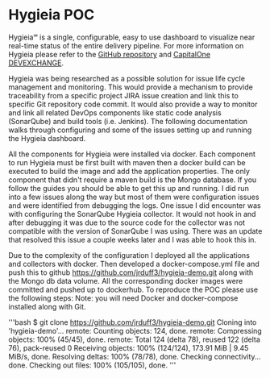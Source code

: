 # Hygieia POC

Hygieia℠ is a single, configurable, easy to use dashboard to visualize near real-time status of the entire delivery pipeline. For more information on Hygieia please refer to the [GitHub repository](https://github.com/capitalone/Hygieia) and [CapitalOne DEVEXCHANGE](https://developer.capitalone.com/opensource-projects/hygieia/).

Hygieia was being researched as a possible solution for issue life cycle management and monitoring. This would provide a mechanism to provide traceability from a specific project JIRA issue creation and link this to specific Git repository code commit. It would also provide a way to monitor and link all related DevOps components like static code analysis (SonarQube) and build tools (i.e. Jenkins). The following documentation walks through configuring and some of the issues setting up and running the Hygieia dashboard.

All the components for Hygieia were installed via docker. Each component to run Hygieia must be first built with maven then a docker build can be executed to build the image and add the application properties. The only component that didn't require a maven build is the Mongo database.
If you follow the guides you should be able to get this up and running. I did run into a few issues along the way but most of them were configuration issues and were identified from debugging the logs. One issue I did encounter was with configuring the SonarQube Hygieia collector. It would not hook in and after debugging it was due to the source code for the collector was not compatible with the version of SonarQube I was using. There was an update that resolved this issue a couple weeks later and I was able to hook this in.

Due to the complexity of the configuration I deployed all the applications and collectors with docker. Then developed a docker-compose.yml file and push this to github https://github.com/jrduff3/hygieia-demo.git along with the Mongo db data volume. All the corresponding docker images were committed and pushed up to dockerhub. To reproduce the POC please use the following steps:
Note: you will need Docker and docker-compose installed along with Git.

'''bash
$ git clone https://github.com/jrduff3/hygieia-demo.git
Cloning into 'hygieia-demo'...
remote: Counting objects: 124, done.
remote: Compressing objects: 100% (45/45), done.
remote: Total 124 (delta 78), reused 122 (delta 76), pack-reused 0
Receiving objects: 100% (124/124), 173.91 MiB | 9.45 MiB/s, done.
Resolving deltas: 100% (78/78), done.
Checking connectivity... done.
Checking out files: 100% (105/105), done.
'''
